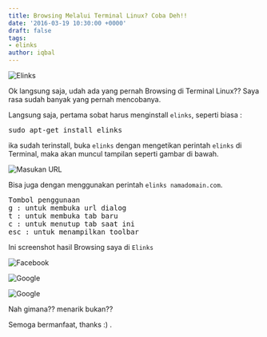 ```yaml
---
title: Browsing Melalui Terminal Linux? Coba Deh!!
date: '2016-03-19 10:30:00 +0000'
draft: false
tags:
- elinks
author: iqbal
---
```


![Elinks](https://earth-id-jkt-1.bal.web.id/assets/gambar/2016/elinks.png)

Ok langsung saja, udah ada yang pernah Browsing di Terminal Linux??
Saya rasa sudah banyak yang pernah mencobanya.

Langsung saja, pertama sobat harus menginstall `elinks`, seperti biasa :

<pre>
sudo apt-get install elinks
</pre>

ika sudah terinstall, buka `elinks` dengan mengetikan perintah `elinks` di Terminal, maka akan muncul tampilan seperti gambar di bawah.

![Masukan URL](https://earth-id-jkt-1.bal.web.id/assets/gambar/2016/elinks-1.png)

Bisa juga dengan menggunakan perintah `elinks namadomain.com`.

<pre>
Tombol penggunaan
g : untuk membuka url dialog
t : untuk membuka tab baru
c : untuk menutup tab saat ini
esc : untuk menampilkan toolbar
</pre>

Ini screenshot hasil Browsing saya di `Elinks`

![Facebook](https://earth-id-jkt-1.bal.web.id/assets/gambar/2016/elinks-4.png)

![Google](https://earth-id-jkt-1.bal.web.id/assets/gambar/2016/elinks-5.png)

![Google](https://earth-id-jkt-1.bal.web.id/assets/gambar/2016/elinks-6.png)

Nah gimana?? menarik bukan??

Semoga bermanfaat, thanks :) .
